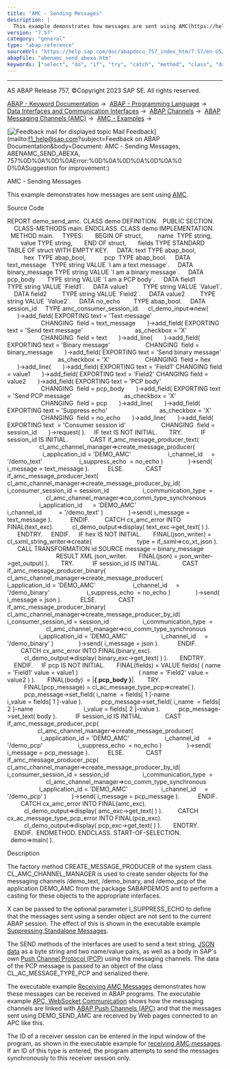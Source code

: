 ```yaml
---
title: "AMC - Sending Messages"
description: |
  This example demonstrates how messages are sent using AMC(https://help.sap.com/doc/abapdocu_757_index_htm/7.57/en-US/abenamc_glosry.htm 'Glossary Entry'). Source Code REPORT demo_send_amc. CLASS demo DEFINITION. PUBLIC SECTION. CLASS-METHODS main. ENDCLASS. CLASS demo IMPLEMENTATION. METHOD main
version: "7.57"
category: "general"
type: "abap-reference"
sourceUrl: "https://help.sap.com/doc/abapdocu_757_index_htm/7.57/en-US/abenamc_send_abexa.htm"
abapFile: "abenamc_send_abexa.htm"
keywords: ["select", "do", "if", "try", "catch", "method", "class", "data", "types", "abenamc", "send", "abexa"]
---
```


* * *

AS ABAP Release 757, ©Copyright 2023 SAP SE. All rights reserved.

[ABAP - Keyword Documentation](https://help.sap.com/doc/abapdocu_757_index_htm/7.57/en-US/abenabap.htm) →  [ABAP - Programming Language](https://help.sap.com/doc/abapdocu_757_index_htm/7.57/en-US/abenabap_reference.htm) →  [Data Interfaces and Communication Interfaces](https://help.sap.com/doc/abapdocu_757_index_htm/7.57/en-US/abenabap_data_communication.htm) →  [ABAP Channels](https://help.sap.com/doc/abapdocu_757_index_htm/7.57/en-US/abenabap_channels.htm) →  [ABAP Messaging Channels (AMC)](https://help.sap.com/doc/abapdocu_757_index_htm/7.57/en-US/abenamc.htm) →  [AMC - Examples](https://help.sap.com/doc/abapdocu_757_index_htm/7.57/en-US/abenamc_abexas.htm) → 

 [![](Mail.gif?object=Mail.gif&sap-language=EN "Feedback mail for displayed topic") Mail Feedback](mailto:f1_help@sap.com?subject=Feedback on ABAP Documentation&body=Document: AMC - Sending Messages, ABENAMC_SEND_ABEXA, 757%0D%0A%0D%0AError:%0D%0A%0D%0A%0D%0A%0
D%0ASuggestion for improvement:)

AMC - Sending Messages

This example demonstrates how messages are sent using [AMC](https://help.sap.com/doc/abapdocu_757_index_htm/7.57/en-US/abenamc_glosry.htm "Glossary Entry").

Source Code   

REPORT demo\_send\_amc.
CLASS demo DEFINITION.
  PUBLIC SECTION.
    CLASS-METHODS main.
ENDCLASS.
CLASS demo IMPLEMENTATION.
  METHOD main.
    TYPES:
      BEGIN OF struct,
        name  TYPE string,
        value TYPE string,
      END OF struct,
      fields TYPE STANDARD TABLE OF struct WITH EMPTY KEY.
    DATA: text TYPE abap\_bool,
          hex  TYPE abap\_bool,
          pcp  TYPE abap\_bool.
    DATA text\_message   TYPE string VALUE \`I am a text message\`.
    DATA binary\_message TYPE string VALUE \`I am a binary message\`.
    DATA pcp\_body       TYPE string VALUE \`I am a PCP body\`.
    DATA field1         TYPE string VALUE \`Field1\`.
    DATA value1         TYPE string VALUE \`Value1\`.
    DATA field2         TYPE string VALUE \`Field2\`.
    DATA value2         TYPE string VALUE \`Value2\`.
    DATA no\_echo        TYPE abap\_bool.
    DATA session\_id     TYPE amc\_consumer\_session\_id.
    cl\_demo\_input=>new(
      )->add\_field( EXPORTING text = 'Text message'
                    CHANGING  field = text\_message
      )->add\_field( EXPORTING text = 'Send text message'
                              as\_checkbox = 'X'
                    CHANGING  field = text
      )->add\_line(
      )->add\_field( EXPORTING text = 'Binary message'
                    CHANGING  field = binary\_message
      )->add\_field( EXPORTING text = 'Send binary message'
                              as\_checkbox = 'X'
                    CHANGING  field = hex
      )->add\_line(
      )->add\_field( EXPORTING text = 'Field1' CHANGING field = value1
      )->add\_field( EXPORTING text = 'Field2' CHANGING field = value2
      )->add\_field( EXPORTING text = 'PCP body'
                    CHANGING  field = pcp\_body
      )->add\_field( EXPORTING text = 'Send PCP message'
                              as\_checkbox = 'X'
                    CHANGING  field = pcp
      )->add\_line(
      )->add\_field( EXPORTING text = 'Suppress echo'
                              as\_checkbox = 'X'
                    CHANGING  field = no\_echo
      )->add\_line(
      )->add\_field( EXPORTING text  = 'Consumer session id'
                    CHANGING  field = session\_id
      )->request( ).
    IF text IS NOT INITIAL.
      TRY.
          IF session\_id IS INITIAL.
            CAST if\_amc\_message\_producer\_text(
                   cl\_amc\_channel\_manager=>create\_message\_producer(
                     i\_application\_id = 'DEMO\_AMC'
                     i\_channel\_id     = '/demo\_text'
                     i\_suppress\_echo  = no\_echo )
              )->send( i\_message = text\_message ).
          ELSE.
            CAST if\_amc\_message\_producer\_text(
                 cl\_amc\_channel\_manager=>create\_message\_producer\_by\_id(
                   i\_consumer\_session\_id = session\_id
                   i\_communication\_type  =
                       cl\_amc\_channel\_manager=>co\_comm\_type\_synchronous
                   i\_application\_id      = 'DEMO\_AMC'
                   i\_channel\_id          = '/demo\_text' )
              )->send( i\_message = text\_message ).
          ENDIF.
        CATCH cx\_amc\_error INTO FINAL(text\_exc).
          cl\_demo\_output=>display( text\_exc->get\_text( ) ).
      ENDTRY.
    ENDIF.
    IF hex IS NOT INITIAL.
      FINAL(json\_writer) = cl\_sxml\_string\_writer=>create(
                          type = if\_sxml=>co\_xt\_json ).
      CALL TRANSFORMATION id SOURCE message = binary\_message
                             RESULT XML json\_writer.
      FINAL(json) = json\_writer->get\_output( ).
      TRY.
          IF session\_id IS INITIAL.
            CAST if\_amc\_message\_producer\_binary(
                   cl\_amc\_channel\_manager=>create\_message\_producer(
                     i\_application\_id = 'DEMO\_AMC'
                     i\_channel\_id     = '/demo\_binary'
                     i\_suppress\_echo  = no\_echo )
              )->send( i\_message = json ).
          ELSE.
            CAST if\_amc\_message\_producer\_binary(
                 cl\_amc\_channel\_manager=>create\_message\_producer\_by\_id(
                   i\_consumer\_session\_id = session\_id
                   i\_communication\_type  =
                       cl\_amc\_channel\_manager=>co\_comm\_type\_synchronous
                   i\_application\_id = 'DEMO\_AMC'
                   i\_channel\_id     = '/demo\_binary' )
              )->send( i\_message = json ).
          ENDIF.
        CATCH cx\_amc\_error INTO FINAL(binary\_exc).
          cl\_demo\_output=>display( binary\_exc->get\_text( ) ).
      ENDTRY.
    ENDIF.
    IF pcp IS NOT INITIAL.
      FINAL(fields) = VALUE fields( ( name = 'Field1' value = value1 )
                                   ( name = 'Field2' value = value2 ) ).
      FINAL(body)  = |<b>{ pcp\_body }</b>|.
      TRY.
          FINAL(pcp\_message) = cl\_ac\_message\_type\_pcp=>create( ).
          pcp\_message->set\_field( i\_name  = fields\[ 1 \]-name
                             i\_value = fields\[ 1 \]-value ).
          pcp\_message->set\_field( i\_name  = fields\[ 2 \]-name
                             i\_value = fields\[ 2 \]-value ).
          pcp\_message->set\_text( body ).
          IF session\_id IS INITIAL.
            CAST if\_amc\_message\_producer\_pcp(
                  cl\_amc\_channel\_manager=>create\_message\_producer(
                    i\_application\_id = 'DEMO\_AMC'
                    i\_channel\_id     = '/demo\_pcp'
                    i\_suppress\_echo  = no\_echo )
              )->send( i\_message = pcp\_message ).
          ELSE.
            CAST if\_amc\_message\_producer\_pcp(
                 cl\_amc\_channel\_manager=>create\_message\_producer\_by\_id(
                   i\_consumer\_session\_id = session\_id
                   i\_communication\_type  =
                       cl\_amc\_channel\_manager=>co\_comm\_type\_synchronous
                   i\_application\_id = 'DEMO\_AMC'
                   i\_channel\_id     = '/demo\_pcp' )
              )->send( i\_message = pcp\_message ).
          ENDIF.
        CATCH cx\_amc\_error INTO FINAL(amc\_exc).
          cl\_demo\_output=>display( amc\_exc->get\_text( ) ).
        CATCH cx\_ac\_message\_type\_pcp\_error INTO FINAL(pcp\_exc).
          cl\_demo\_output=>display( pcp\_exc->get\_text( ) ).
      ENDTRY.
    ENDIF.  ENDMETHOD.
ENDCLASS.
START-OF-SELECTION.
  demo=>main( ).

Description   

The factory method CREATE\_MESSAGE\_PRODUCER of the system class CL\_AMC\_CHANNEL\_MANAGER is used to create sender objects for the messaging channels /demo\_text, /demo\_binary, and /demo\_pcp of the application DEMO\_AMC from the package SABAPDEMOS and to perform a casting for these objects to the appropriate interfaces.

X can be passed to the optional parameter I\_SUPPRESS\_ECHO to define that the messages sent using a sender object are not sent to the current ABAP session. The effect of this is shown in the executable example [Suppressing Standalone Messages](https://help.sap.com/doc/abapdocu_757_index_htm/7.57/en-US/abenamc_suppress_echo_abexa.htm).

The SEND methods of the interfaces are used to send a text string, [JSON data](https://help.sap.com/doc/abapdocu_757_index_htm/7.57/en-US/abenabap_json.htm) as a byte string and two name/value pairs, as well as a body in SAP's own [Push Channel Protocol (PCP)](https://help.sap.com/doc/abapdocu_757_index_htm/7.57/en-US/abenpush_channel_protocol_glosry.htm "Glossary Entry") using the messaging channels. The data of the PCP message is passed to an object of the class CL\_AC\_MESSAGE\_TYPE\_PCP and serialized there.

The executable example [Receiving AMC Messages](https://help.sap.com/doc/abapdocu_757_index_htm/7.57/en-US/abenamc_receive_abexa.htm) demonstrates how these messages can be received in ABAP programs. The executable example [APC, WebSocket Communication](https://help.sap.com/doc/abapdocu_757_index_htm/7.57/en-US/abenapc_abexa.htm) shows how the messaging channels are linked with [ABAP Push Channels (APC)](https://help.sap.com/doc/abapdocu_757_index_htm/7.57/en-US/abenapc.htm) and that the messages sent using DEMO\_SEND\_AMC are received by Web pages connected to an APC like this.

The ID of a receiver session can be entered in the input window of the program, as shown in the executable example for [receiving AMC messages](https://help.sap.com/doc/abapdocu_757_index_htm/7.57/en-US/abenamc_receive_abexa.htm). If an ID of this type is entered, the program attempts to send the messages synchronously to this receiver session only.